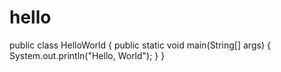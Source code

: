# hello

public class HelloWorld {
    public static void main(String[] args) {
        System.out.println("Hello, World");
    }
}
